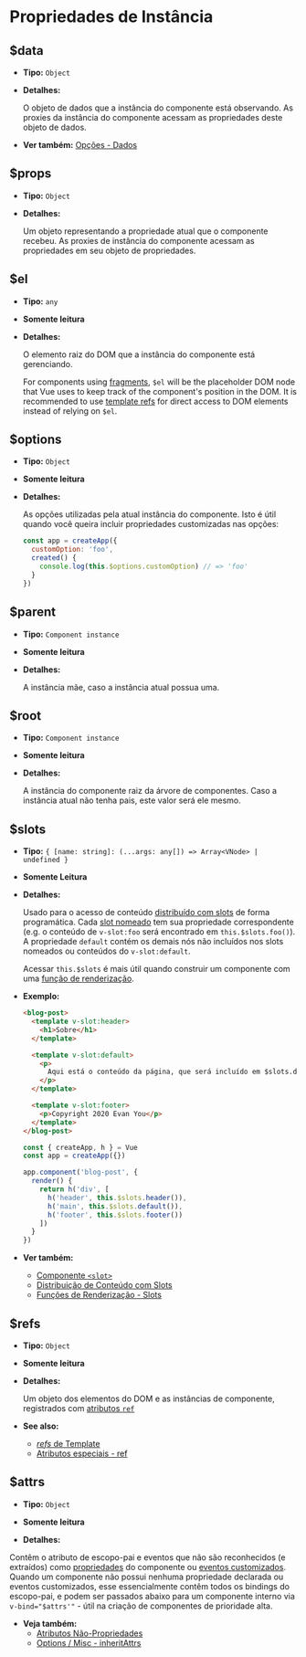 # Propriedades de Instância

## $data

- **Tipo:** `Object`

- **Detalhes:**

  O objeto de dados que a instância do componente está observando. As proxies da instância do componente acessam as propriedades deste objeto de dados.

- **Ver também:** [Opções - Dados](./options-data.html#data-2)

## $props

- **Tipo:** `Object`

- **Detalhes:**

  Um objeto representando a propriedade atual que o componente recebeu. As proxies de instância do componente acessam as propriedades em seu objeto de propriedades.

## $el

- **Tipo:** `any`

- **Somente leitura**

- **Detalhes:**

  O elemento raiz do DOM que a instância do componente está gerenciando.

  For components using [fragments](../guide/migration/fragments), `$el` will be the placeholder DOM node that Vue uses to keep track of the component's position in the DOM. It is recommended to use [template refs](../guide/component-template-refs.html) for direct access to DOM elements instead of relying on `$el`.

## $options

- **Tipo:** `Object`

- **Somente leitura**

- **Detalhes:**

  As opções utilizadas pela atual instância do componente. Isto é útil quando você queira incluir propriedades customizadas nas opções:

  ```js
  const app = createApp({
    customOption: 'foo',
    created() {
      console.log(this.$options.customOption) // => 'foo'
    }
  })
  ```

## $parent

- **Tipo:** `Component instance`

- **Somente leitura**

- **Detalhes:**

  A instância mãe, caso a instância atual possua uma.

## $root

- **Tipo:** `Component instance`

- **Somente leitura**

- **Detalhes:**

  A instância do componente raiz da árvore de componentes. Caso a instância atual não tenha pais, este valor será ele mesmo.

## $slots

- **Tipo:** `{ [name: string]: (...args: any[]) => Array<VNode> | undefined }`

- **Somente Leitura**

- **Detalhes:**

  Usado para o acesso de conteúdo [distribuído com slots](../guide/component-basics.html#content-distribution-with-slots) de forma programática. Cada [slot nomeado](../guide/component-slots.html#slots-nomeados) tem sua propriedade correspondente (e.g. o conteúdo de `v-slot:foo` será encontrado em `this.$slots.foo()`). A propriedade `default` contém os demais nós não incluídos nos slots nomeados ou conteúdos do `v-slot:default`.

  Acessar `this.$slots` é mais útil quando construir um componente com uma [função de renderização](../guide/render-function.html).

- **Exemplo:**

  ```html
  <blog-post>
    <template v-slot:header>
      <h1>Sobre</h1>
    </template>

    <template v-slot:default>
      <p>
        Aqui está o conteúdo da página, que será incluído em $slots.default.
      </p>
    </template>

    <template v-slot:footer>
      <p>Copyright 2020 Evan You</p>
    </template>
  </blog-post>
  ```

  ```js
  const { createApp, h } = Vue
  const app = createApp({})

  app.component('blog-post', {
    render() {
      return h('div', [
        h('header', this.$slots.header()),
        h('main', this.$slots.default()),
        h('footer', this.$slots.footer())
      ])
    }
  })
  ```

- **Ver também:**
  - [Componente `<slot>`](built-in-components.html#slot)
  - [Distribuição de Conteúdo com Slots](../guide/component-basics.html#distribuição-de-conteúdo-com-slots)
  - [Funções de Renderização - Slots](../guide/render-function.html#slots)

## $refs

- **Tipo:** `Object`

- **Somente leitura**

- **Detalhes:**

  Um objeto dos elementos do DOM e as instâncias de componente, registrados com [atributos `ref`](../guide/component-template-refs.html)

- **See also:**
  - [_refs_ de Template ](../guide/component-template-refs.html)
  - [Atributos especiais - ref](./special-attributes.md#ref)

## $attrs

- **Tipo:** `Object`

- **Somente leitura**

- **Detalhes:**

Contêm o atributo de escopo-pai e eventos que não são reconhecidos (e extraídos) como [propriedades](./options-data.html#props) do componente ou [eventos customizados](./options-data.html#emits). Quando um componente não possui nenhuma propriedade declarada ou eventos customizados, esse essencialmente contêm todos os bindings do escopo-pai, e podem ser passados abaixo para um componente interno via `v-bind="$attrs'"` - útil na criação de componentes de prioridade alta.

- **Veja também:**
  - [Atributos Não-Propriedades](../guide/component-attrs.html)
  - [Options / Misc - inheritAttrs](./options-misc.html#inheritattrs)
